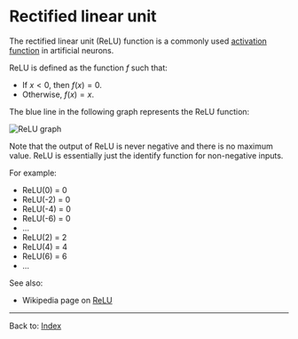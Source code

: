 # Rectified linear unit

The rectified linear unit (ReLU) function is a commonly used [activation function](activation_functions.md) in artificial neurons. 

ReLU is defined as the function $f$ such that:
- If $x<0$, then $f(x)=0$.
- Otherwise, $f(x) = x$.

The blue line in the following graph represents the ReLU function:

![ReLU graph](https://upload.wikimedia.org/wikipedia/commons/thumb/4/42/ReLU_and_GELU.svg/308px-ReLU_and_GELU.svg.png)

Note that the output of ReLU is never negative and there is no maximum value. ReLU is essentially just the identify function for non-negative inputs.

For example:
- ReLU(0) = 0
- ReLU(-2) = 0
- ReLU(-4) = 0
- ReLU(-6) = 0
- ...
- ReLU(2) = 2
- ReLU(4) = 4
- ReLU(6) = 6
- ...

See also:
- Wikipedia page on [ReLU](https://en.wikipedia.org/wiki/Rectifier_(neural_networks))

----

Back to: [Index](index.md)
